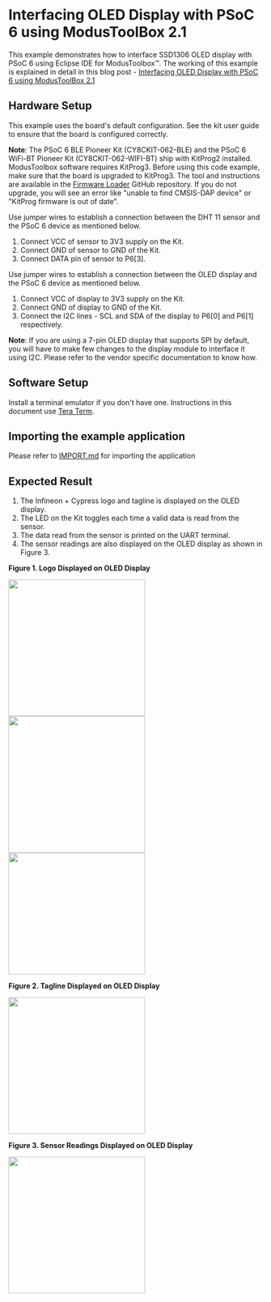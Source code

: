 # Interfacing OLED Display with PSoC 6 using ModusToolBox 2.1

This example demonstrates how to interface SSD1306 OLED display with PSoC 6 using Eclipse IDE for ModusToolbox™. 
The working of this example is explained in detail in this blog post - [Interfacing OLED Display with PSoC 6 using ModusToolBox 2.1](https://community.cypress.com/community/software-forums/modustoolbox/blog/2020/09/08/interfacing-oled-display-with-psoc-6-using-modustoolbox-21)

## Hardware Setup

This example uses the board's default configuration. See the kit user guide to ensure that the board is configured correctly.

**Note**: The PSoC 6 BLE Pioneer Kit (CY8CKIT-062-BLE) and the PSoC 6 WiFi-BT Pioneer Kit (CY8CKIT-062-WIFI-BT) ship with KitProg2 installed. ModusToolbox software requires KitProg3. Before using this code example, make sure that the board is upgraded to KitProg3. The tool and instructions are available in the [Firmware Loader](https://github.com/cypresssemiconductorco/Firmware-loader) GitHub repository. If you do not upgrade, you will see an error like "unable to find CMSIS-DAP device" or "KitProg firmware is out of date".

Use jumper wires to establish a connection between the DHT 11 sensor and the PSoC 6 device as mentioned below.

1. Connect VCC of sensor to 3V3 supply on the Kit.
2. Connect GND of sensor to GND of the Kit.
3. Connect DATA pin of sensor to P6[3].

Use jumper wires to establish a connection between the OLED display and the PSoC 6 device as mentioned below.

1. Connect VCC of display to 3V3 supply on the Kit.
2. Connect GND of display to GND of the Kit.
3. Connect the I2C lines - SCL and SDA of the display to P6[0] and P6[1] respectively.

**Note**: If you are using a 7-pin OLED display that supports SPI by default, you will have to make few changes to the display module to interface it using I2C. Please refer to the vendor specific documentation to know how.

## Software Setup

Install a terminal emulator if you don't have one. Instructions in this document use [Tera Term](https://ttssh2.osdn.jp/index.html.en).

## Importing the example application

Please refer to [IMPORT.md](IMPORT.md) for importing the application

## Expected Result

1. The Infineon + Cypress logo and tagline is displayed on the OLED display.
2. The LED on the Kit toggles each time a valid data is read from the sensor.
3. The data read from the sensor is printed on the UART terminal.
4. The sensor readings are also displayed on the OLED display as shown in Figure 3.

**Figure 1. Logo Displayed on OLED Display**

<img src="images/infineon.jpg" width="270"> <img src="images/plus.jpg" width="270"> <img src="images/cypress.jpg" height= "240" width="270">

**Figure 2. Tagline Displayed on OLED Display**

<img src="images/tagline.jpg" width="270">

**Figure 3. Sensor Readings Displayed on OLED Display**

<img src="images/reading.jpg" width="270">